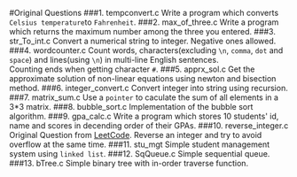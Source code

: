 #Original Questions
###1. tempconvert.c
Write a program which converts `Celsius temperature`to `Fahrenheit`.
###2. max_of_three.c
Write a program which returns the maximum number among the three you entered.
###3. str_To_int.c
Convert a numerical string to integer. Negative ones allowed.
###4. wordcounter.c
Count words, characters(excluding `\n`, `comma`, `dot` and `space`) and lines(using `\n`) in multi-line English sentences.<br>
Counting ends when getting character `#`.
###5. apprx_sol.c
Get the approximate solution of non-linear equations using newton and bisection method.
###6. integer_convert.c
Convert integer into string using recursion.
###7. matrix_sum.c
Use a `pointer` to caculate the sum of all elements in a 3*3 matrix.
###8. bubble_sort.c
Implementation of the bubble sort algorithm.
###9. gpa_calc.c
Write a program which stores 10 students' id, name and scores in decending order of their GPAs.
###10. reverse_integer.c
Original Question from [LeetCode](https://leetcode.com/problems/reverse-integer/). Reverse an integer and try to avoid overflow at the same time.
###11. stu_mgt
Simple student management system using `linked list`.
###12. SqQueue.c
Simple sequential queue.
###13. bTree.c
Simple binary tree with in-order traverse function.
